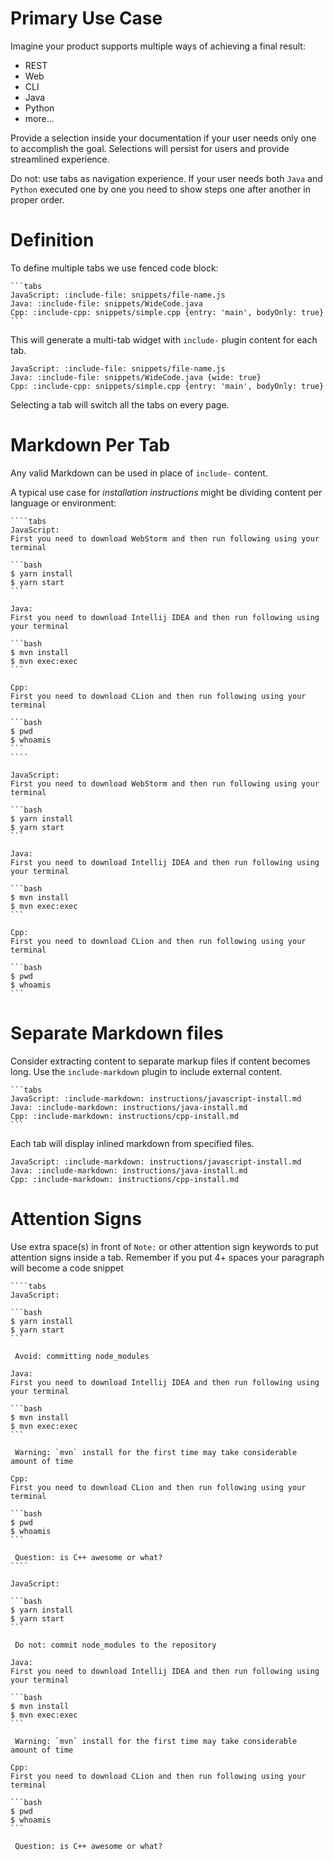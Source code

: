# Primary Use Case

Imagine your product supports multiple ways of achieving a final result: 
* REST
* Web
* CLI
* Java
* Python
* more...

Provide a selection inside your documentation if your user needs only one to accomplish the goal. 
Selections will persist for users and provide streamlined experience.

Do not: use tabs as navigation experience. 
If your user needs both `Java` and `Python` executed one by one you need to show steps one after another in proper order.
 
# Definition 

To define multiple tabs we use fenced code block:

    ```tabs
    JavaScript: :include-file: snippets/file-name.js
    Java: :include-file: snippets/WideCode.java
    Cpp: :include-cpp: snippets/simple.cpp {entry: 'main', bodyOnly: true}
    ```
    
This will generate a multi-tab widget with `include-` plugin content for each tab.

```tabs
JavaScript: :include-file: snippets/file-name.js
Java: :include-file: snippets/WideCode.java {wide: true}
Cpp: :include-cpp: snippets/simple.cpp {entry: 'main', bodyOnly: true}
```

Selecting a tab will switch all the tabs on every page.

# Markdown Per Tab

Any valid Markdown can be used in place of `include-` content. 

A typical use case for *installation instructions* might be dividing content per language or environment:

    ````tabs
    JavaScript: 
    First you need to download WebStorm and then run following using your terminal
    
    ```bash
    $ yarn install
    $ yarn start
    ```
        
    Java: 
    First you need to download Intellij IDEA and then run following using your terminal
        
    ```bash
    $ mvn install
    $ mvn exec:exec
    ```
        
    Cpp: 
    First you need to download CLion and then run following using your terminal
    
    ```bash
    $ pwd
    $ whoamis
    ```
    ````
    
````tabs
JavaScript: 
First you need to download WebStorm and then run following using your terminal

```bash
$ yarn install
$ yarn start
```
    
Java: 
First you need to download Intellij IDEA and then run following using your terminal
    
```bash
$ mvn install
$ mvn exec:exec
```
    
Cpp: 
First you need to download CLion and then run following using your terminal

```bash
$ pwd
$ whoamis
```
````

# Separate Markdown files

Consider extracting content to separate markup files if content becomes long.
Use the `include-markdown` plugin to include external content.

    ```tabs
    JavaScript: :include-markdown: instructions/javascript-install.md
    Java: :include-markdown: instructions/java-install.md
    Cpp: :include-markdown: instructions/cpp-install.md
    ```

Each tab will display inlined markdown from specified files.

```tabs
JavaScript: :include-markdown: instructions/javascript-install.md
Java: :include-markdown: instructions/java-install.md
Cpp: :include-markdown: instructions/cpp-install.md
```

# Attention Signs

Use extra space(s) in front of `Note:` or other attention sign keywords to put attention signs inside a tab. 
Remember if you put 4+ spaces your paragraph will become a code snippet

    
    ````tabs
    JavaScript: 
    
    ```bash
    $ yarn install
    $ yarn start
    ```
    
     Avoid: committing node_modules
        
    Java: 
    First you need to download Intellij IDEA and then run following using your terminal
        
    ```bash
    $ mvn install
    $ mvn exec:exec
    ```
        
     Warning: `mvn` install for the first time may take considerable amount of time
    
    Cpp: 
    First you need to download CLion and then run following using your terminal
    
    ```bash
    $ pwd
    $ whoamis
    ```
    
     Question: is C++ awesome or what?
    ````

````tabs
JavaScript: 

```bash
$ yarn install
$ yarn start
```

 Do not: commit node_modules to the repository
    
Java: 
First you need to download Intellij IDEA and then run following using your terminal
    
```bash
$ mvn install
$ mvn exec:exec
```
    
 Warning: `mvn` install for the first time may take considerable amount of time

Cpp: 
First you need to download CLion and then run following using your terminal

```bash
$ pwd
$ whoamis
```

 Question: is C++ awesome or what?
````